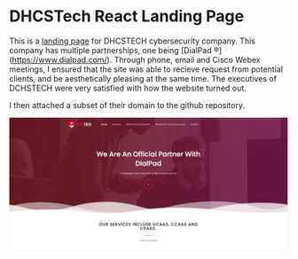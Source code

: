 # DHCSTech React Landing Page

This is a [landing page](https://dhcstech.vercel.app) for DHCSTECH cybersecurity company. This company has multiple partnerships, one being [DialPad ®] (https://www.dialpad.com/). Through phone, email and Cisco Webex meetings, I ensured that the site was able to recieve request from potential clients, and be aesthetically pleasing at the same time. The executives of DCHSTECH were very satisfied with how the website turned out.

I then attached a subset of their domain to the github repository.

![App Screenshot](https://raw.githubusercontent.com/karlandoh/dhcstech/master/Screenshot.png)
